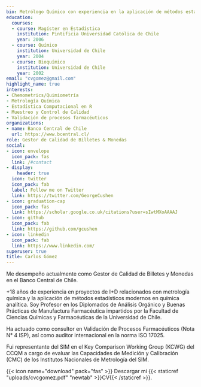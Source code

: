 ```yaml
---
bio: Metrólogo Químico con experiencia en la aplicación de métodos estadísticos modernos en Química Analítica.
education:
  courses:
  - course: Magíster en Estadística
    institution: Pintificia Universidad Católica de Chile
    year: 2006
  - course: Químico
    institution: Universidad de Chile
    year: 2004
  - course: Bioquímico
    institution: Universidad de Chile
    year: 2002
email: "cvgomez@gmail.com"
highlight_name: true
interests:
- Chemometrics/Quimiometría
- Metrología Química
- Estadística Computacional en R
- Muestreo y Control de Calidad
- Validación de procesos farmacéuticos
organizations:
- name: Banco Central de Chile
  url: https://www.bcentral.cl/
role: Gestor de Calidad de Billetes & Monedas
social:
- icon: envelope
  icon_pack: fas
  link: /#contact
- display:
    header: true
  icon: twitter
  icon_pack: fab
  label: Follow me on Twitter
  link: https://twitter.com/GeorgeCushen
- icon: graduation-cap
  icon_pack: fas
  link: https://scholar.google.co.uk/citations?user=sIwtMXoAAAAJ
- icon: github
  icon_pack: fab
  link: https://github.com/gcushen
- icon: linkedin
  icon_pack: fab
  link: https://www.linkedin.com/
superuser: true
title: Carlos Gómez
---
```

Me desempeño actualmente como Gestor de Calidad de Billetes y Monedas en el Banco Central de Chile.

+18 años de experiencia en proyectos de I+D relacionados con metrología química y la aplicación de métodos estadísticos modernos en química analítica. Soy Profesor en los Diplomados de Análisis Orgánico y Buenas Prácticas de Manufactura Farmacéutica impartidos por la Facultad de Ciencias Químicas y Farmacéuticas de la Universidad de Chile.

Ha actuado como consultor en Validación de Procesos Farmacéuticos (Nota N° 4 ISP), así como auditor internacional en la norma ISO 17025.

Fui representante del SIM en el Key Comparison Working Group (KCWG) del CCQM a cargo de evaluar las Capacidades de Medición y Calibración (CMC) de los Institutos Nacionales de Metrología del SIM.

{{< icon name="download" pack="fas" >}} Descargar mi {{< staticref "uploads/cvcgomez.pdf" "newtab" >}}CV{{< /staticref >}}.
